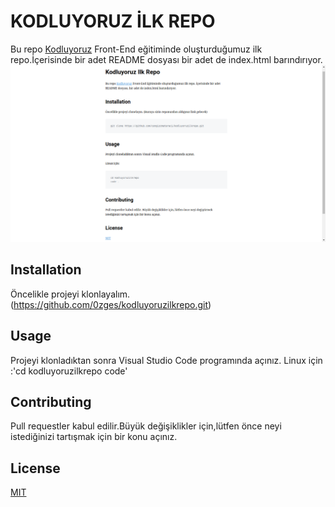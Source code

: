 # KODLUYORUZ İLK REPO
Bu repo [Kodluyoruz](https://www.kodluyoruz.org/)    Front-End eğitiminde oluşturduğumuz ilk repo.İçerisinde bir adet README dosyası bir adet de index.html barındırıyor.
![](https://raw.githubusercontent.com/Kodluyoruz/taskforce/main/git/odev1/figures/markdown.png)

## Installation
Öncelikle projeyi klonlayalım.(https://github.com/0zges/kodluyoruzilkrepo.git)

## Usage
Projeyi klonladıktan sonra Visual Studio Code programında açınız.
Linux için :'cd kodluyoruzilkrepo
code'

## Contributing

Pull requestler kabul edilir.Büyük değişiklikler için,lütfen önce neyi istediğinizi tartışmak için bir konu açınız.

## License
[MIT](https://choosealicense.com/licenses/mit/)



